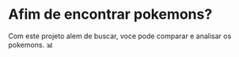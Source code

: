 # Afim de encontrar pokemons?

Com este projeto alem de buscar, voce pode comparar e analisar os pokemons. 📊
